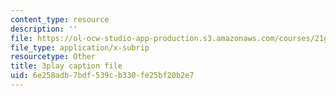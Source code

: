 ```yaml
---
content_type: resource
description: ''
file: https://ol-ocw-studio-app-production.s3.amazonaws.com/courses/21g-027-asia-in-the-modern-world-images-representations-fall-2016/6e258adb7bdf539cb330fe25bf20b2e7_klubJGAZDOI.srt
file_type: application/x-subrip
resourcetype: Other
title: 3play caption file
uid: 6e258adb-7bdf-539c-b330-fe25bf20b2e7
---
```

